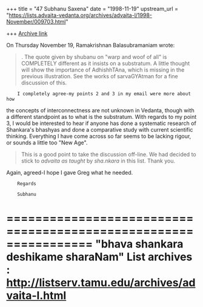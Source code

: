 +++
title = "47 Subhanu Saxena"
date = "1998-11-19"
upstream_url = "https://lists.advaita-vedanta.org/archives/advaita-l/1998-November/009703.html"

+++
[Archive link](https://lists.advaita-vedanta.org/archives/advaita-l/1998-November/009703.html)

On Thursday November 19, Ramakrishnan Balasubramaniam wrote:
> . The quote given by shubanu on "warp and woof of all" is COMPLETELY
> different as it
> insists on a substratum. A little thought will show the importance of
> AdhishhTAna, which is missing in the previous illustration. See the
> works of sarvaGYAtman for a fine discussion of this.
>
        I completely agree-my points 2 and 3 in my email were more about how
the concepts of interconnectness are not unknown in Vedanta, though with a
different standpoint as to what is the substratum.  With regards to my
point 3, I would be interested to hear if anyone has done a systematic
research of Shankara's bhashyas and done a comparative study with current
scientific thinking.  Everything I have come across so far seems to be
lacking rigour, or sounds a little too "New Age".


> This is a good point to take the discussion off-line. We had decided to
> stick to _advaita_ _as_ _taught_ by _sha.nkara_ in this list. Thank you.
>
Again, agreed-I hope I gave Greg what he needed.

        Regards

        Subhanu

================================================================
"bhava shankara deshikame sharaNam"
List archives : http://listserv.tamu.edu/archives/advaita-l.html
================================================================

